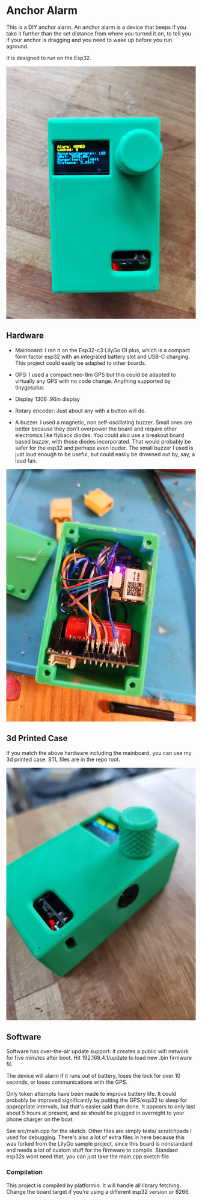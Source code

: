 # Anchor Alarm

This is a DIY anchor alarm. An anchor alarm is a device that beeps if you take it further than the set distance from where you turned it on, to tell you if your anchor is dragging and you need to wake up before you run aground.

It is designed to run on the Esp32.

![top down pic of the thing in a case](/schematic/topdownpic.jpg)

## Hardware

* Mainboard: I ran it on the Esp32-c3 LilyGo OI plus, which is a compact form factor esp32 with an integrated battery slot and USB-C charging. This project could easily be adapted to other boards.

* GPS: I used a compact neo-8m GPS but this could be adapted to virtually any GPS with no code change. Anything supported by tinygpsplus

* Display 1306 .96in display

* Rotary encoder: Just about any with a button will do. 

* A buzzer. I used a magnetic, non self-oscillating buzzer. Small ones are better because they don't overpower the board and require other electronics like flyback diodes. You could also use a breakout board based buzzer, with those diodes incorporated. That would probably be safer for the esp32 and perhaps even louder. The small buzzer I used is just loud enough to be useful, but could easily be drowned out by, say, a loud fan.

![wiring pic](/schematic/wiring.jpg)


## 3d Printed Case

If you match the above hardware including the mainboard, you can use my 3d printed case. STL files are in the repo root.

![case pic](/schematic/sideonpic.jpg)

## Software
Software has over-the-air update support: it creates a public wifi network for five minutes after boot. Hit 192.168.4.1/update to load new .bin firmware fil.

The device will alarm if it runs out of battery, loses the lock for over 10 seconds, or loses communications with the GPS.  

Only token attempts have been made to improve battery life.  It could probably be improved significantly by putting the GPS/esp32 to sleep for appropriate intervals, but that's easier said than done. It appears to only last about 5 hours at present, and so should be plugged in overnight to your phone charger on the boat.


See src/main.cpp for the sketch. Other files are simply tests/ scratchpads I used for debugging. There's also a lot of extra files in here because this was forked from the LilyGo sample project, since this board is nonstandard and needs a lot of custom stuff for the firmware to compile. Standard esp32s wont need that, you can just take the main.cpp sketch file.

### Compilation

This project is compiled by platformio. It will handle all library fetching. Change the board target if you're using a different esp32 version or 8266. 
